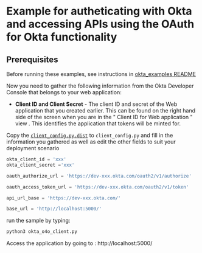 
# Example for autheticating with Okta and accessing APIs using the OAuth for Okta functionality

## Prerequisites

Before running these examples, see instructions in [okta_examples README](../README.md)



Now you need to gather the following information from the Okta Developer Console that belongs to your web application:
- **Client ID and Client Secret**  - The client ID and secret of the Web application that you created earlier. This can be found on the  right hand side of the screen when you are in the " Client ID for Web application " view . This identifies the application that tokens will be minted for.

Copy the [`client_config.py.dist`](client_config.py.dist) to `client_config.py` and fill in the information you gathered as well as edit the other fields to suit your deployment scenario

```python
okta_client_id = 'xxx'
okta_client_secret ='xxx'

oauth_authorize_url = 'https://dev-xxx.okta.com/oauth2/v1/authorize'

oauth_access_token_url = 'https://dev-xxx.okta.com/oauth2/v1/token'

api_url_base = 'https://dev-xxx.okta.com/'

base_url = 'http://localhost:5000/'
```

run the sample by typing:

``` bash
python3 okta_o4o_client.py 
```
Access the application by going to : http://localhost:5000/
